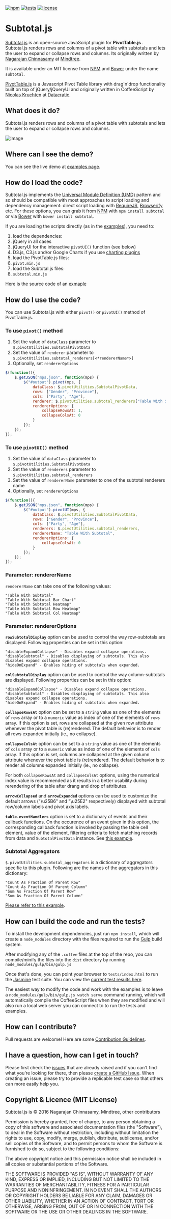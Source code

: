 [![npm](http://nagarajanchinnasamy.com/subtotal/images/subtotal_npm.svg)](https://www.npmjs.com/package/subtotal) [![tests](http://nagarajanchinnasamy.com/subtotal/images/subtotal_tests.svg)](http://nagarajanchinnasamy.com/subtotal/tests/) [![license](http://nagarajanchinnasamy.com/subtotal/images/subtotal_license.svg)](https://github.com/nagarajanchinnasamy/pivottable-subtotal-renderer/blob/master/LICENSE)


# Subtotal.js

[Subtotal.js](http://nagarajanchinnasamy.com/subtotal) is an open-source JavaScript plugin for **PivotTable.js** . Subtotal.js renders rows and columns of a pivot table with subtotals and lets the user to expand or collapse rows and columns. Its originally written by [Nagarajan Chinnasamy](https://github.com/nagarajanchinnasamy/) at [Mindtree](http://mindtree.com/).


It is available under an MIT license from [NPM](https://www.npmjs.com/package/subtotal) and [Bower](http://bower.io/) under the name `subtotal`.


[PivotTable.js](http://nicolas.kruchten.com/pivottable) is a Javascript Pivot Table library with drag'n'drop functionality built on top of jQuery/jQueryUI and originally written in CoffeeScript by [Nicolas Kruchten](http://nicolas.kruchten.com) at [Datacratic](http://datacratic.com). 


## What does it do?

Subtotal.js renders rows and columns of a pivot table with subtotals and lets the user to expand or collapse rows and columns.

![image](http://nagarajanchinnasamy.com/subtotal/images/subtotal-renderer-pivotui.png)

## Where can I see the demo?

You can see the live demo at [examples page](http://nagarajanchinnasamy.com/subtotal/examples/index.html).

## How do I load the code?

Subtotal.js implements the [Universal Module Definition (UMD)](https://github.com/umdjs/umd) pattern and so should be compatible with most approaches to script loading and dependency management: direct script loading with [RequireJS](http://requirejs.org/), [Browserify](http://browserify.org/) etc. For these options, you can grab it from [NPM](https://www.npmjs.com/package/subtotal) with `npm install subtotal` or via [Bower](http://bower.io/) with `bower install subtotal`. 

If you are loading the scripts directly (as in the [examples](http://nagarajanchinnasamy.com/subtotal)), you need to:

1. load the dependencies:
  1. jQuery in all cases
  2. jQueryUI for the interactive `pivotUI()` function (see below)
  3. D3.js, C3.js and/or Google Charts if you use [charting plugins](https://github.com/nicolaskruchten/pivottable/wiki/Optional-Extra-Renderers)
2. load the PivotTable.js files:
  1. `pivot.min.js`
3. load the Subtotal.js files:
  1. `subtotal.min.js`

Here is the source code of an [exmaple](https://github.com/nagarajanchinnasamy/pivottable-subtotal-renderer/blob/master/examples/105_default.html/) 

## How do I use the code?

You can use Subtotal.js with either `pivot()` or `pivotUI()` method of PivotTable.js.

### To use `pivot()` method

1. Set the value of `dataClass` parameter to `$.pivotUtilities.SubtotalPivotData` 
2. Set the value of `renderer` parameter to `$.pivotUtilities.subtotal_renderers[<*rendererName*>]`
3. Optionally, set `rendererOptions`

```javascript
$(function(){
    $.getJSON("mps.json", function(mps) {
        $("#output").pivot(mps, {
            dataClass: $.pivotUtilities.SubtotalPivotData,
            rows: ["Gender", "Province"],
            cols: ["Party", "Age"],
            renderer: $.pivotUtilities.subtotal_renderers["Table With Subtotal"],
            rendererOptions: {
                collapseRowsAt: 1,
                collapseColsAt: 0
            }
        });
    });
});
```

### To use `pivotUI()` method

1. Set the value of `dataClass` parameter to `$.pivotUtilities.SubtotalPivotData` 
2. Set the value of `renderers` parameter to `$.pivotUtilities.subtotal_renderers`
3. Set the value of `rendererName` parameter to one of the subtotal renderers name
4. Optionally, set `rendererOptions`

```javascript
$(function(){
    $.getJSON("mps.json", function(mps) {
        $("#output").pivotUI(mps, {
            dataClass: $.pivotUtilities.SubtotalPivotData,
            rows: ["Gender", "Province"],
            cols: ["Party", "Age"],
            renderers: $.pivotUtilities.subtotal_renderers,
            rendererName: "Table With Subtotal",
            rendererOptions: {
                collapseColsAt: 0
            }
        });
    });
});
```

### Parameter: rendererName

`rendererName` can take one of the following values:

    "Table With Subtotal"
    "Table With Subtotal Bar Chart"
    "Table With Subtotal Heatmap"
    "Table With Subtotal Row Heatmap"
    "Table With Subtotal Col Heatmap"

### Parameter: rendererOptions

**`rowSubtotalDisplay`** option can be used to control the way row-subtotals are displayed. Following properties can be set in this option:

    "disableExpandCollapse" - Disables expand collapse operations.
    "disableSubtotal" - Disables displaying of subtotals. This also disables expand collapse operations.
    "hideOnExpand" - Enables hiding of subtotals when expanded.

**`colSubtotalDisplay`** option can be used to control the way column-subtotals are displayed. Following properties can be set in this option:

    "disableExpandCollapse" - Disables expand collapse operations.
    "disableSubtotal" - Disables displaying of subtotals. This also disables expand collapse operations.
    "hideOnExpand" - Enables hiding of subtotals when expanded.

**`collapseRowsAt`** option can be set to a `string` value as one of the elements of `rows` array or to a `numeric` value as index of one of the elements of `rows` array. If this option is set, rows are collapsed at the given row attribute whenever the pivot table is (re)rendered.  The default behavior is to render all rows expanded initially (ie., no collapse).

**`collapseColsAt`** option can be set to a `string` value as one of the elements of `cols` array or to a `numeric` value as index of one of the elements of `cols` array. If this option is set, columns are collapsed at the given column attribute whenever the pivot table is (re)rendered. The default behavior is to render all columns expanded initially (ie., no collapse).

For both `collapseRowsAt` and `collapseColsAt` options, using the numerical index value is recommended as it results in a better usability during rerendering of the table after drang and drop of attributes.

**`arrowCollapsed`** and **`arrowExpanded`** options can be used to customize the default arrows ("\u25B6" and "\u25E2" respectively) displayed with subtotal row/column labels and pivot axis labels.

**`table.eventHandlers`** option is set to a dictionary of events and their callback functions. On the occurence of an event given in this option, the corresponding callback function is invoked by passing the table cell element, value of the element, filtering criteria to fetch matching records from data and `SubtotalPivotData` instance. See [this example](http://nagarajanchinnasamy.com/subtotal/examples/260_event_handlers.html).

### Subtotal Aggregators

`$.pivotUtilities.subtotal_aggregators` is a dictionary of aggregators specific to this plugin. Following are the names of the aggregators in this dictionary:

    "Count As Fraction Of Parent Row"
    "Count As Fraction Of Parent Column"
    "Sum As Fraction Of Parent Row"
    "Sum As Fraction Of Parent Column"

[Please refer to this example](http://nagarajanchinnasamy.com/subtotal/examples/237_as_fraction_of_parent_row.html).

## How can I build the code and run the tests?

To install the development dependencies, just run `npm install`, which will create a `node_modules` directory with the files required to run the [Gulp](http://gulpjs.com/) build system.

After modifying any of the `.coffee` files at the top of the repo, you can compile/minify the files into the `dist` directory by running `node_modules/gulp/bin/gulp.js`

Once that's done, you can point your browser to `tests/index.html` to run the [Jasmine](http://jasmine.github.io/) test suite. You can view the [current test results here](http://nagarajanchinnasamy.com/subtotal/tests).

The easiest way to modify the code and work with the examples is to leave a `node_modules/gulp/bin/gulp.js watch serve` command running, which will automatically compile the CoffeeScript files when they are modified and will also run a local web server you can connect to to run the tests and examples.

## How can I contribute?

Pull requests are welcome! Here are some [Contribution Guidelines](https://github.com/nagarajanchinnasamy/pivottable-subtotal-renderer/blob/master/CONTRIBUTING.md).

## I have a question, how can I get in touch?

Please first check the [issues](https://github.com/nagarajanchinnasamy/pivottable-subtotal-renderer/issues) that are already raised and if you can't find what you're looking for there, then please [create a GitHub Issue](https://github.com/nagarajanchinnasamy/pivottable-subtotal-renderer/issues/new). When creating an issue, please try to provide a replicable test case so that others can more easily help you.

## Copyright & Licence (MIT License)

Subtotal.js is © 2016 Nagarajan Chinnasamy, Mindtree, other contributors

Permission is hereby granted, free of charge, to any person obtaining a copy of this software and associated documentation files (the "Software"), to deal in the Software without restriction, including without limitation the rights to use, copy, modify, merge, publish, distribute, sublicense, and/or sell copies of the Software, and to permit persons to whom the Software is furnished to do so, subject to the following conditions:

The above copyright notice and this permission notice shall be included in all copies or substantial portions of the Software.

THE SOFTWARE IS PROVIDED "AS IS", WITHOUT WARRANTY OF ANY KIND, EXPRESS OR IMPLIED, INCLUDING BUT NOT LIMITED TO THE WARRANTIES OF MERCHANTABILITY, FITNESS FOR A PARTICULAR PURPOSE AND NONINFRINGEMENT. IN NO EVENT SHALL THE AUTHORS OR COPYRIGHT HOLDERS BE LIABLE FOR ANY CLAIM, DAMAGES OR OTHER LIABILITY, WHETHER IN AN ACTION OF CONTRACT, TORT OR OTHERWISE, ARISING FROM, OUT OF OR IN CONNECTION WITH THE SOFTWARE OR THE USE OR OTHER DEALINGS IN THE SOFTWARE.

